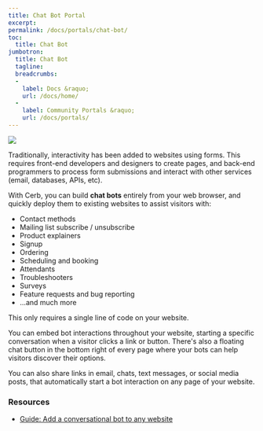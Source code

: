 ```yaml
---
title: Chat Bot Portal
excerpt: 
permalink: /docs/portals/chat-bot/
toc:
  title: Chat Bot
jumbotron:
  title: Chat Bot
  tagline: 
  breadcrumbs:
  -
    label: Docs &raquo;
    url: /docs/home/
  -
    label: Community Portals &raquo;
    url: /docs/portals/
---
```


<div class="cerb-screenshot">
<img src="/assets/images/guides/bots/conversational-bots/cerb-bots-banner.png" class="screenshot">
</div>

Traditionally, interactivity has been added to websites using forms. This requires front-end developers and designers to create pages, and back-end programmers to process form submissions and interact with other services (email, databases, APIs, etc).

With Cerb, you can build **chat bots** entirely from your web browser, and quickly deploy them to existing websites to assist visitors with:

* Contact methods
* Mailing list subscribe / unsubscribe
* Product explainers
* Signup
* Ordering
* Scheduling and booking
* Attendants
* Troubleshooters
* Surveys
* Feature requests and bug reporting
* ...and much more

This only requires a single line of code on your website.

You can embed bot interactions throughout your website, starting a specific conversation when a visitor clicks a link or button.  There's also a floating chat button in the bottom right of every page where your bots can help visitors discover their options.

You can also share links in email, chats, text messages, or social media posts, that automatically start a bot interaction on any page of your website.

### Resources

* [Guide: Add a conversational bot to any website](/guides/bots/deploy-bot-on-website/)
